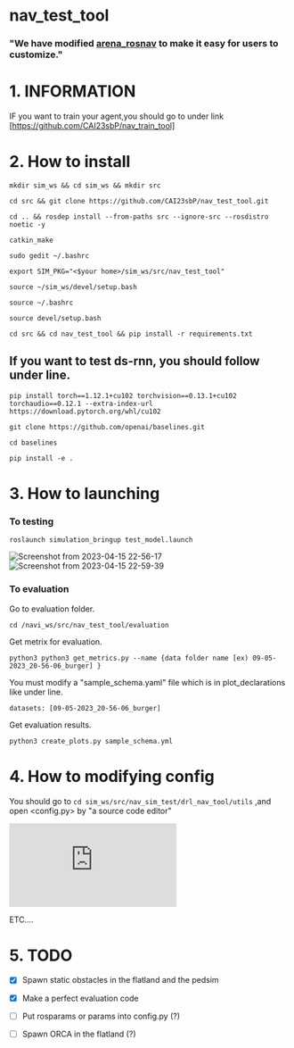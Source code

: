 # nav_test_tool
### "We have modified [arena_rosnav](https://github.com/Arena-Rosnav/arena-rosnav) to make it easy for users to customize." ###

# 1. INFORMATION #


IF you want to train your agent,you should go to under link 
[https://github.com/CAI23sbP/nav_train_tool]


# 2. How to install #

`mkdir sim_ws && cd sim_ws && mkdir src`

`cd src && git clone https://github.com/CAI23sbP/nav_test_tool.git`

`cd .. && rosdep install --from-paths src --ignore-src --rosdistro noetic -y`

`catkin_make`

`sudo gedit ~/.bashrc`

`export SIM_PKG="<$your home>/sim_ws/src/nav_test_tool"`

`source ~/sim_ws/devel/setup.bash`

`source ~/.bashrc`

`source devel/setup.bash`

`cd src && cd nav_test_tool && pip install -r requirements.txt`



## If you want to test ds-rnn, you should follow under line. ##

`pip install torch==1.12.1+cu102 torchvision==0.13.1+cu102 torchaudio==0.12.1 --extra-index-url https://download.pytorch.org/whl/cu102`

`git clone https://github.com/openai/baselines.git`

`cd baselines`

`pip install -e .`



# 3. How to launching #
### To testing ###
`roslaunch simulation_bringup test_model.launch`

![Screenshot from 2023-04-15 22-56-17](https://user-images.githubusercontent.com/108871750/232229143-cc9af4c2-f793-4f13-a7db-dd9586743ce6.png)![Screenshot from 2023-04-15 22-59-39](https://user-images.githubusercontent.com/108871750/232229144-dae92f6c-d2e8-4831-98ae-24c575497aed.png)



### To evaluation ###
Go to evaluation folder.

`cd /navi_ws/src/nav_test_tool/evaluation`

Get metrix for evaluation.

`python3 python3 get_metrics.py --name {data folder name [ex) 09-05-2023_20-56-06_burger] }`

You must modify a "sample_schema.yaml" file which is in plot_declarations like under line.

`datasets: [09-05-2023_20-56-06_burger]`

Get evaluation results.

`python3 create_plots.py sample_schema.yml`



# 4. How to modifying config #
You should go to `cd sim_ws/src/nav_sim_test/drl_nav_tool/utils` ,and open <config.py> by "a source code editor"


![path.pdf](https://github.com/CAI23sbP/nav_test_tool/files/11452326/path.pdf)

ETC....


# 5. TODO #
- [X] Spawn static obstacles in the flatland and the pedsim
- [x] Make a perfect evaluation code  


- [ ] Put rosparams or params into config.py  (?)
- [ ] Spawn ORCA in the flatland  (?)
